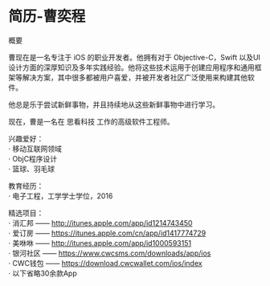 # 简历-曹奕程

概要

曹现在是一名专注于 iOS 的职业开发者。他拥有对于 Objective-C，Swift 以及UI设计方面的深厚知识及多年实践经验。他将这些技术运用于创建应用程序和通用框架等解决方案，其中很多都被用户喜爱，并被开发者社区广泛使用来构建其他软件。

他总是乐于尝试新鲜事物，并且持续地从这些新鲜事物中进行学习。

现在，曹是一名在 思看科技 工作的高级软件工程师。

兴趣爱好：  
· 移动互联网领域  
· ObjC程序设计  
· 篮球、羽毛球  
  
 教育经历：  
· 电子工程，工学学士学位，2016

  
 精选项目：  
· 消汇邦 ——  http://itunes.apple.com/app/id1214743450  
· 爱订房 ——  https://itunes.apple.com/cn/app/id1417774729   
· 美咻咻 ——  http://itunes.apple.com/app/id1000593151  
· 银河社区 ——  https://www.cwcsms.com/downloads/app/ios  
· CWC钱包 ——  https://download.cwcwallet.com/ios/index   
· 以下省略30余款App  
